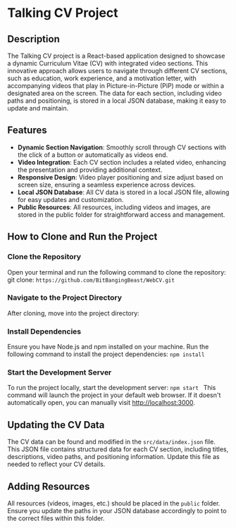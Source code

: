 # Talking CV Project

## Description

The Talking CV project is a React-based application designed to showcase a dynamic Curriculum Vitae (CV) with integrated video sections. This innovative approach allows users to navigate through different CV sections, such as education, work experience, and a motivation letter, with accompanying videos that play in Picture-in-Picture (PiP) mode or within a designated area on the screen. The data for each section, including video paths and positioning, is stored in a local JSON database, making it easy to update and maintain.

## Features

- **Dynamic Section Navigation**: Smoothly scroll through CV sections with the click of a button or automatically as videos end.
- **Video Integration**: Each CV section includes a related video, enhancing the presentation and providing additional context.
- **Responsive Design**: Video player positioning and size adjust based on screen size, ensuring a seamless experience across devices.
- **Local JSON Database**: All CV data is stored in a local JSON file, allowing for easy updates and customization.
- **Public Resources**: All resources, including videos and images, are stored in the public folder for straightforward access and management.

## How to Clone and Run the Project

### Clone the Repository

Open your terminal and run the following command to clone the repository:
git clone:  `https://github.com/BitBangingBeast/WebCV.git`

### Navigate to the Project Directory

After cloning, move into the project directory:

### Install Dependencies

Ensure you have Node.js and npm installed on your machine. Run the following command to install the project dependencies: `npm install`


### Start the Development Server

To run the project locally, start the development server:  `npm start `
This command will launch the project in your default web browser. If it doesn't automatically open, you can manually visit [http://localhost:3000](http://localhost:3000).

## Updating the CV Data

The CV data can be found and modified in the `src/data/index.json` file. This JSON file contains structured data for each CV section, including titles, descriptions, video paths, and positioning information. Update this file as needed to reflect your CV details.

## Adding Resources

All resources (videos, images, etc.) should be placed in the `public` folder. Ensure you update the paths in your JSON database accordingly to point to the correct files within this folder.



